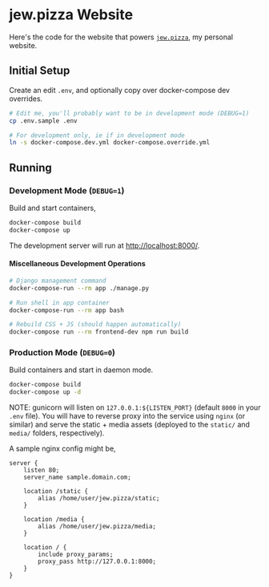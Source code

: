 # jew.pizza Website

Here's the code for the website that powers [`jew.pizza`](https://jew.pizza), my
personal website.


## Initial Setup

Create an edit `.env`, and optionally copy over docker-compose dev overrides.

```bash
# Edit me, you'll probably want to be in development mode (DEBUG=1)
cp .env.sample .env

# For development only, ie if in development mode
ln -s docker-compose.dev.yml docker-compose.override.yml
```


## Running

### Development Mode (`DEBUG=1`)

Build and start containers,

```bash
docker-compose build
docker-compose up
```

The development server will run at <http://localhost:8000/>.


#### Miscellaneous Development Operations

```bash
# Django management command
docker-compose-run --rm app ./manage.py

# Run shell in app container
docker-compose-run --rm app bash

# Rebuild CSS + JS (should happen automatically)
docker-compose run --rm frontend-dev npm run build
```


### Production Mode (`DEBUG=0`)

Build containers and start in daemon mode.

```bash
docker-compose build
docker-compose up -d
```

NOTE: gunicorn will listen on `127.0.0.1:${LISTEN_PORT}` (default `8000` in your `.env` file).
You will have to reverse proxy into the service using `nginx` (or similar) and serve the
static + media assets (deployed to the `static/` and `media/` folders, respectively).

A sample nginx config might be,

```nginx
server {
    listen 80;
    server_name sample.domain.com;

    location /static {
        alias /home/user/jew.pizza/static;
    }

    location /media {
        alias /home/user/jew.pizza/media;
    }

    location / {
        include proxy_params;
        proxy_pass http://127.0.0.1:8000;
    }
}
```
